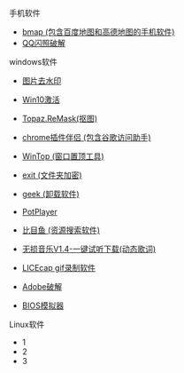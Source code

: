 手机软件

* [bmap (包含百度地图和高德地图的手机软件)](https://www.lanzous.com/i33vqpi)
* [QQ闪照破解](https://www.lanzous.com/i34iyod)

windows软件

* [图片去水印](https://www.lanzous.com/i33vtgh)

* [Win10激活](https://www.lanzous.com/i33vtcd)

* [Topaz.ReMask(抠图)](https://www.lanzous.com/i33vtbc)

* [chrome插件伴侣 (包含谷歌访问助手)](https://www.lanzous.com/i33vw5e)

* [WinTop (窗口置顶工具)](https://www.lanzous.com/i33vzxa)

* [exit (文件夹加密)](https://www.lanzous.com/i33w2ch)

* [geek (卸载软件)](https://www.lanzous.com/i33wgze)

* [PotPlayer](https://www.lanzous.com/i33wkcf)

* [比目鱼 (资源搜索软件)](https://www.lanzous.com/i33wung)

* [无损音乐V1.4-一键试听下载(动态歌词)](https://www.lanzous.com/i33wumf)

* [LICEcap gif录制软件](https://www.lanzous.com/i34j6gd)

* [Adobe破解](https://www.lanzous.com/i34phpe)

* [BIOS模拟器](https://www.lanzous.com/i3gpvuf)

  

  

Linux软件

* 1 
* 2
* 3

